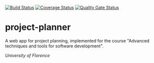 
[![Build Status](https://www.travis-ci.com/caterinoa/project-planner.svg?branch=services)](https://www.travis-ci.com/caterinoa/project-planner) [![Coverage Status](https://coveralls.io/repos/github/caterinoa/project-planner/badge.svg?branch=services)](https://coveralls.io/github/caterinoa/project-planner?branch=services) [![Quality Gate Status](https://sonarcloud.io/api/project_badges/measure?project=caterinoa_project-planner&metric=alert_status)](https://sonarcloud.io/dashboard?id=caterinoa_project-planner)

# project-planner

A web app for project planning, implemented for the course "Advanced techniques and tools for software development".

*University of Florence*